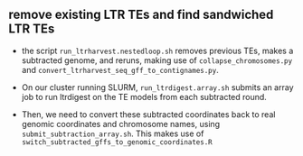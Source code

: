 ## remove existing LTR TEs and find sandwiched LTR TEs

- the script ```run_ltrharvest.nestedloop.sh``` removes previous TEs, makes a subtracted genome, and reruns, making use of ```collapse_chromosomes.py``` and ```convert_ltrharvest_seq_gff_to_contignames.py```.

- On our cluster running SLURM, ```run_ltrdigest.array.sh``` submits an array job to run ltrdigest on the TE models from each subtracted round.

- Then, we need to convert these subtracted coordinates back to real genomic coordinates and chromosome names, using ```submit_subtraction_array.sh```. This makes use of ```switch_subtracted_gffs_to_genomic_coordinates.R```

